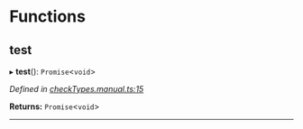 

# Functions

<a id="test"></a>

##  test

▸ **test**(): `Promise`<`void`>

*Defined in [checkTypes.manual.ts:15](https://github.com/polkadot-js/api/blob/2768306/packages/api/src/checkTypes.manual.ts#L15)*

**Returns:** `Promise`<`void`>

___

